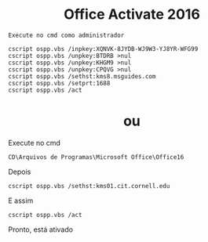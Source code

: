 <h1 align="center">
     Office Activate 2016
 </h1 >   

`Execute no cmd como administrador`

```
cscript ospp.vbs /inpkey:XQNVK-8JYDB-WJ9W3-YJ8YR-WFG99
cscript ospp.vbs /unpkey:BTDRB >nul
cscript ospp.vbs /unpkey:KHGM9 >nul
cscript ospp.vbs /unpkey:CPQVG >nul
cscript ospp.vbs /sethst:kms8.msguides.com
cscript ospp.vbs /setprt:1688
cscript ospp.vbs /act

```
##

<h1 align="center">
     ou
</h1>

Execute no cmd

`CD\Arquivos de Programas\Microsoft Office\Office16`

Depois

`cscript ospp.vbs /sethst:kms01.cit.cornell.edu`

E assim

`cscript ospp.vbs /act`

Pronto, está ativado


